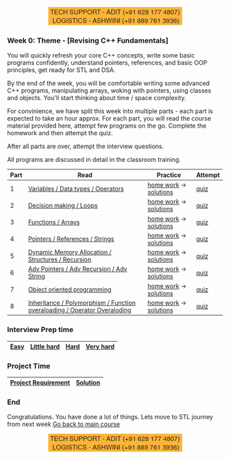 <div align="center">
  <img src="../static/support1.png" alt="Support Image">
</div>

### Week 0: Theme - [Revising C++ Fundamentals]

You will quickly refresh your core C++ concepts, write some basic programs confidently, understand pointers, references, and basic OOP principles, get ready for STL and DSA. 

By the end of the week, you will be comfortable writing some advanced C++ programs, manipulating arrays, woking with pointers, using classes and objects. You'll start thinking about time / space complexity.

For convinience, we have split this week into multiple parts - each part is expected to take an hour approx. For each part, you will read the course material provided here, attempt few programs on the go. Complete the homework and then attempt the quiz. 

After all parts are over, attempt the interview questions. 

All programs are discussed in detail in the classroom training.

| Part | Read | Practice | Attempt |
|---|---|---|---|
| 1 |[Variables / Data types / Operators](materials/1_1.md)|[home work](materials/1_2.md) -> [solutions](materials/1_3.md)|[quiz](materials/1_4.md)|
| 2 |[Decision making / Loops](materials/2_1.md)|[home work](materials/2_2.md) -> [solutions](materials/2_3.md)|[quiz](materials/2_4.md)|
| 3 |[Functions / Arrays](materials/3_1.md)|[home work](materials/3_2.md) -> [solutions](materials/3_3.md)|[quiz](materials/3_4.md)|
| 4 |[Pointers / References / Strings](materials/4_1.md)|[home work](materials/4_2.md) -> [solutions](materials/4_3.md)|[quiz](materials/4_4.md)|
| 5 |[Dynamic Memory Allocation / Structures / Recursion](materials/5_1.md)|[home work](materials/5_2.md) -> [solutions](materials/5_3.md)|[quiz](materials/5_4.md)|
| 6 |[Adv Pointers / Adv Recursion / Adv String](materials/6_1.md)|[home work](materials/6_2.md) -> [solutions](materials/6_3.md)|[quiz](materials/6_4.md)|
| 7 |[Object oriented programming](materials/7_1.md)|[home work](materials/7_2.md) -> [solutions](materials/7_3.md)|[quiz](materials/7_4.md)|
| 8 |[Inheritance / Polymorphism / Function overaloading / Operator Overaloding](materials/8_1.md)|[home work](materials/8_2.md) -> [solutions](materials/8_3.md)|[quiz](materials/8_4.md)|


### Interview Prep time
| [Easy](materials/9_1.md) | [Little hard](materials/9_2.md) | [Hard](materials/9_3.md) | [Very hard](materials/9_4.md) |
|---|---|---|---|

### Project Time
| [Project Requirement](materials/10_1.md) | [Solution](materials/10_2.md) |
|---|---|

### End
Congratulations. You have done a lot of things. Lets move to STL journey from next week
[Go back to main course](https://github.com/simplifylearning101/dsa_with_cpp/blob/main/README.md)

<div align="center">
  <img src="../static/support1.png" alt="Support Image">
</div>
